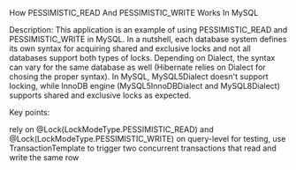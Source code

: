 How PESSIMISTIC_READ And PESSIMISTIC_WRITE Works In MySQL

Description: This application is an example of using PESSIMISTIC_READ and PESSIMISTIC_WRITE in MySQL. In a nutshell, each database system defines its own syntax for acquiring shared and exclusive locks and not all databases support both types of locks. Depending on Dialect, the syntax can vary for the same database as well (Hibernate relies on Dialect for chosing the proper syntax). In MySQL, MySQL5Dialect doesn't support locking, while InnoDB engine (MySQL5InnoDBDialect and MySQL8Dialect) supports shared and exclusive locks as expected.

Key points:

rely on @Lock(LockModeType.PESSIMISTIC_READ) and @Lock(LockModeType.PESSIMISTIC_WRITE) on query-level
for testing, use TransactionTemplate to trigger two concurrent transactions that read and write the same row